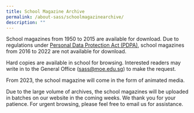 ```yaml
---
title: School Magazine Archive
permalink: /about-sass/schoolmagazinearchive/
description: ""
---
```

School magazines from 1950 to 2015 are available for download. Due to regulations under [Personal Data Protection Act (PDPA)](https://www.pdpc.gov.sg/overview-of-pdpa/the-legislation/personal-data-protection-act), school magazines from 2016 to 2022 are not available for download. 

Hard copies are available in school for browsing. Interested readers may write in to the General Office (sass@moe.edu.sg) to make the request.

From 2023, the school magazine will come in the form of animated media. 

Due to the large volume of archives, the school magazines will be uploaded in batches on our website in the coming weeks. We thank you for your patience. For urgent browsing, please feel free to email us for assistance.
